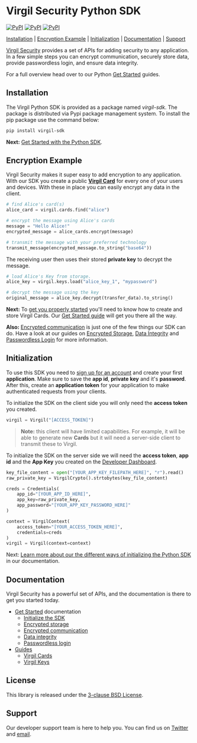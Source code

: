 # Virgil Security Python SDK 
[![PyPI](https://img.shields.io/pypi/v/virgil-sdk.svg)](https://pypi.python.org/pypi/virgil-sdk) [![PyPI](https://img.shields.io/pypi/wheel/virgil-sdk.svg)](https://pypi.python.org/pypi/virgil-sdk) [![PyPI](https://img.shields.io/pypi/pyversions/virgil-sdk.svg)](https://pypi.python.org/pypi/virgil-sdk)

[Installation](#installation) | [Encryption Example](#encryption-example) | [Initialization](#initialization) | [Documentation](#documentation) | [Support](#support)

[Virgil Security](https://virgilsecurity.com) provides a set of APIs for adding security to any application. In a few simple steps you can encrypt communication, securely store data, provide passwordless login, and ensure data integrity.

For a full overview head over to our Python [Get Started][_getstarted] guides.

## Installation

The Virgil Python SDK is provided as a package named *virgil-sdk*. The package is distributed via Pypi package management system.
To install the pip package use the command below:
```bash
pip install virgil-sdk
```

__Next:__ [Get Started with the Python SDK][_getstarted].

## Encryption Example

Virgil Security makes it super easy to add encryption to any application. With our SDK you create a public [__Virgil Card__][_guide_virgil_cards] for every one of your users and devices. With these in place you can easily encrypt any data in the client.

```python
# find Alice's card(s)
alice_card = virgil.cards.find("alice")

# encrypt the message using Alice's cards
message = "Hello Alice!"
encrypted_message = alice_cards.encrypt(message)

# transmit the message with your preferred technology
transmit_message(encrypted_message.to_string("base64"))
```

The receiving user then uses their stored __private key__ to decrypt the message.


```python
# load Alice's Key from storage.
alice_key = virgil.keys.load("alice_key_1", "mypassword")

# decrypt the message using the key 
original_message = alice_key.decrypt(transfer_data).to_string()
```

__Next:__ To [get you properly started][_guide_encryption] you'll need to know how to create and store Virgil Cards. Our [Get Started guide][_guide_encryption] will get you there all the way.

__Also:__ [Encrypted communication][_getstarted_encryption] is just one of the few things our SDK can do. Have a look at our guides on  [Encrypted Storage][_getstarted_storage], [Data Integrity][_getstarted_data_integrity] and [Passwordless Login][_getstarted_passwordless_login] for more information.

## Initialization

To use this SDK you need to [sign up for an account](https://developer.virgilsecurity.com/account/signup) and create your first __application__. Make sure to save the __app id__, __private key__ and it's __password__. After this, create an __application token__ for your application to make authenticated requests from your clients.

To initialize the SDK on the client side you will only need the __access token__ you created.

```python
virgil = Virgil("[ACCESS_TOKEN]")
```

> __Note:__ this client will have limited capabilities. For example, it will be able to generate new __Cards__ but it will need a server-side client to transmit these to Virgil.

To initialize the SDK on the server side we will need the __access token__, __app id__ and the __App Key__ you created on the [Developer Dashboard](https://developer.virgilsecurity.com/).

```python
key_file_content = open("[YOUR_APP_KEY_FILEPATH_HERE]", "r").read()
raw_private_key = VirgilCrypto().strtobytes(key_file_content)

creds = Credentials(
    app_id="[YOUR_APP_ID_HERE]",
    app_key=raw_private_key,
    app_password="[YOUR_APP_KEY_PASSWORD_HERE]"
)

context = VirgilContext(
    access_token="[YOUR_ACCESS_TOKEN_HERE]",
    credentials=creds
)
virgil = Virgil(context=context)
```

Next: [Learn more about our the different ways of initializing the Python SDK][_guide_initialization] in our documentation.

## Documentation

Virgil Security has a powerful set of APIs, and the documentation is there to get you started today.

* [Get Started][_getstarted_root] documentation
  * [Initialize the SDK][_initialize_root]
  * [Encrypted storage][_getstarted_storage]
  * [Encrypted communication][_getstarted_encryption]
  * [Data integrity][_getstarted_data_integrity]
  * [Passwordless login][_getstarted_passwordless_login]
* [Guides][_guides]
  * [Virgil Cards][_guide_virgil_cards]
  * [Virgil Keys][_guide_virgil_keys]

## License

This library is released under the [3-clause BSD License](LICENSE.md).

## Support

Our developer support team is here to help you. You can find us on [Twitter](https://twitter.com/virgilsecurity) and [email](support).

[support]: mailto:support@virgilsecurity.com
[_getstarted_root]: https://developer.virgilsecurity.com/docs/python/get-started
[_getstarted]: https://developer.virgilsecurity.com/docs/python/guides
[_getstarted_encryption]: https://developer.virgilsecurity.com/docs/python/get-started/encrypted-communication
[_getstarted_storage]: https://developer.virgilsecurity.com/docs/python/get-started/encrypted-storage
[_getstarted_data_integrity]: https://developer.virgilsecurity.com/docs/python/get-started/data-integrity
[_getstarted_passwordless_login]: https://developer.virgilsecurity.com/docs/python/get-started/passwordless-authentication
[_guides]: https://developer.virgilsecurity.com/docs/python/guides
[_guide_initialization]: https://developer.virgilsecurity.com/docs/python/guides/settings/install-sdk
[_guide_virgil_cards]: https://developer.virgilsecurity.com/docs/python/guides/virgil-card/creating
[_guide_virgil_keys]: https://developer.virgilsecurity.com/docs/python/guides/virgil-key/generating
[_guide_encryption]: https://developer.virgilsecurity.com/docs/python/guides/encryption/encrypting
[_initialize_root]: https://developer.virgilsecurity.com/docs/python/guides/settings/initialize-sdk-on-client
